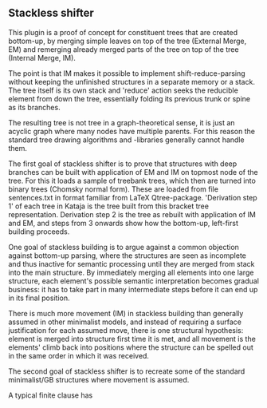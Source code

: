 Stackless shifter
-----------------

This plugin is a proof of concept for constituent trees that are created bottom-up, by merging simple leaves on top 
of the tree (External Merge, EM) and remerging already merged parts of the tree on top of the tree (Internal Merge, IM).

The point is that IM makes it possible to implement shift-reduce-parsing without keeping the unfinished structures in a 
separate memory or a stack. The tree itself is its own stack and 'reduce' action seeks the reducible element from down 
the tree, essentially folding its previous trunk or spine as its branches.  

The resulting tree is not tree in a graph-theoretical sense, it is just an acyclic graph where many nodes have 
multiple parents. For this reason the standard tree drawing algorithms and -libraries generally cannot handle them.   

The first goal of stackless shifter is to prove that structures with deep branches can be built with application of EM 
and IM on topmost node of the tree. For this it loads a sample of treebank trees, which then are turned into binary 
trees (Chomsky normal form). These are loaded from file sentences.txt in format familiar from LaTeX Qtree-package. 
'Derivation step 1' of each tree in Kataja is the tree built from this bracket tree representation. Derivation step 2 is
the tree as rebuilt with application of IM and EM, and steps from 3 onwards show how the bottom-up, left-first building 
proceeds.

One goal of stackless building is to argue against a common objection against bottom-up parsing, where the structures
are seen as incomplete and thus inactive for semantic processing until they are merged from stack into the main 
structure. By immediately merging all elements into one large structure, each element's possible semantic interpretation
becomes gradual business: it has to take part in many intermediate steps before it can end up in its final position.
 
There is much more movement (IM) in stackless building than generally assumed in other minimalist models, and instead
 of requiring a surface justification for each assumed move, there is one structural hypothesis: element is merged 
 into structure first time it is met, and all movement is the elements' climb back into positions where the structure
  can be spelled out in the same order in which it was received. 
  
The second goal of stackless shifter is to recreate some of the standard minimalist/GB structures where movement is 
assumed.

A typical finite clause has 
